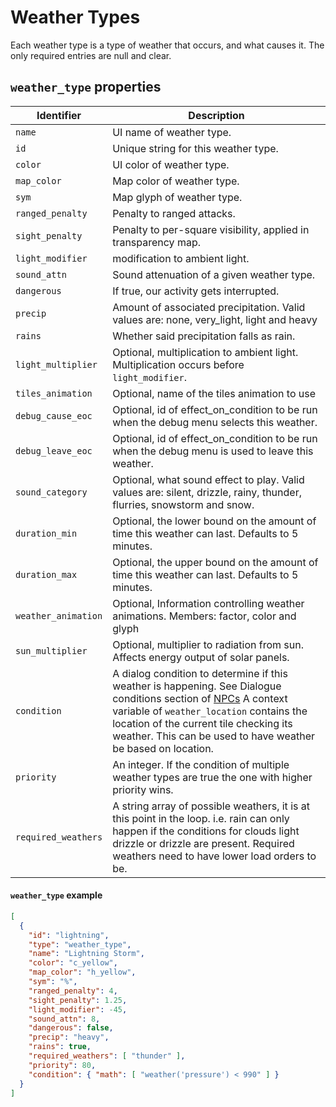 # Weather Types

Each weather type is a type of weather that occurs, and what causes it. The only required entries are null and clear.

## `weather_type` properties

|      Identifier      |                                           Description                                            |
| -------------------- | ------------------------------------------------------------------------------------------------ |
| `name`               | UI name of weather type.                                                                         |
| `id`                 | Unique string for this weather type.                                                             |
| `color`              | UI color of weather type.                                                                        |
| `map_color`          | Map color of weather type.                                                                       |
| `sym`                | Map glyph of weather type.                                                                       |
| `ranged_penalty`     | Penalty to ranged attacks.                                                                       |
| `sight_penalty`      | Penalty to per-square visibility, applied in transparency map.                                   |
| `light_modifier`     | modification to ambient light.                                                                   |
| `sound_attn`         | Sound attenuation of a given weather type.                                                       |
| `dangerous`          | If true, our activity gets interrupted.                                                          |
| `precip`             | Amount of associated precipitation. Valid values are: none, very_light, light and heavy          |
| `rains`              | Whether said precipitation falls as rain.                                                        |
| `light_multiplier`   | Optional, multiplication to ambient light. Multiplication occurs before `light_modifier`.        |
| `tiles_animation`    | Optional, name of the tiles animation to use                                                     |
| `debug_cause_eoc`    | Optional, id of effect_on_condition to be run when the debug menu selects this weather.          |
| `debug_leave_eoc`    | Optional, id of effect_on_condition to be run when the debug menu is used to leave this weather. |
| `sound_category`     | Optional, what sound effect to play. Valid values are: silent, drizzle, rainy, thunder, flurries, snowstorm and snow. |
| `duration_min`       | Optional, the lower bound on the amount of time this weather can last. Defaults to 5 minutes.    |
| `duration_max`       | Optional, the upper bound on the amount of time this weather can last. Defaults to 5 minutes.    |
| `weather_animation`  | Optional, Information controlling weather animations.  Members: factor, color and glyph          |
| `sun_multiplier`     | Optional, multiplier to radiation from sun. Affects energy output of solar panels.               |
| `condition`          | A dialog condition to determine if this weather is happening.  See Dialogue conditions section of [NPCs](NPCs.md) A context variable of `weather_location` contains the location of the current tile checking its weather.  This can be used to have weather be based on location. |
| `priority`           | An integer.  If the condition of multiple weather types are true the one with higher priority wins. |
| `required_weathers`  | A string array of possible weathers, it is at this point in the loop. i.e. rain can only happen if the conditions for clouds light drizzle or drizzle are present.  Required weathers need to have lower load orders to be. |

#### `weather_type` example

```json
[
  {
    "id": "lightning",
    "type": "weather_type",
    "name": "Lightning Storm",
    "color": "c_yellow",
    "map_color": "h_yellow",
    "sym": "%",
    "ranged_penalty": 4,
    "sight_penalty": 1.25,
    "light_modifier": -45,
    "sound_attn": 8,
    "dangerous": false,
    "precip": "heavy",
    "rains": true,
    "required_weathers": [ "thunder" ],
    "priority": 80,
    "condition": { "math": [ "weather('pressure') < 990" ] }
  }
]